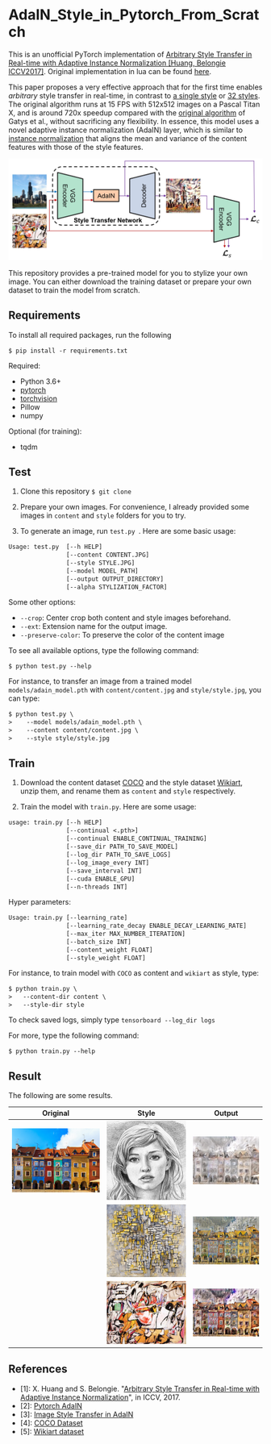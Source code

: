 # AdaIN_Style_in_Pytorch_From_Scratch
This is an unofficial PyTorch implementation of [Arbitrary Style Transfer in Real-time with 
Adaptive Instance Normalization [Huang, Belongie ICCV2017]](https://arxiv.org/abs/1703.06868).
Original implementation in lua can be found [here](https://github.com/xunhuang1995/AdaIN-style).

This paper proposes a very  effective approach that for the first time enables *arbitrary* style transfer in real-time, 
 in contrast to [a single style](https://arxiv.org/abs/1603.03417) or [32 styles](https://arxiv.org/abs/1610.07629). 
The original algorithm runs at 15 FPS with 512x512 images on a Pascal Titan X, and is around 720x 
speedup compared with the [original algorithm](https://arxiv.org/abs/1508.06576) of Gatys et al., 
without sacrificing any flexibility. 
In essence, this model uses a novel adaptive instance normalization (AdaIN) layer, which is similar to
 [instance normalization](https://arxiv.org/abs/1701.02096)  that aligns the
mean and variance of the content features with those of the style features. 

![Architecture](./architecture.jpg)

This repository provides a pre-trained model for you to stylize your own image.
You can either download the training dataset or prepare your own dataset to train the model from scratch.

## Requirements
To install all required packages, run the following 
```
$ pip install -r requirements.txt
```

Required:
* Python 3.6+
* [pytorch](https://pytorch.org)
* [torchvision](https://pytorch.org)
* Pillow
* numpy

Optional (for training):
* tqdm

## Test

1. Clone this repository  ```$ git clone  ```

2. Prepare your own images. For convenience, I already provided some images in `content` and `style` folders
for you to try.

3. To generate an image, run ```test.py ```. Here are some basic usage:

```
Usage: test.py  [--h HELP]
                [--content CONTENT.JPG] 
                [--style STYLE.JPG]
                [--model MODEL_PATH]
                [--output OUTPUT_DIRECTORY] 
                [--alpha STYLIZATION_FACTOR] 
```
Some other options:
* `--crop`: Center crop both content and style images beforehand.
* `--ext`: Extension name for the output image.
* `--preserve-color`: To preserve the color of the content image

To see all available options, type the following command:
```
$ python test.py --help 
```
For instance, to transfer an image from a trained model ```models/adain_model.pth``` with ```content/content.jpg``` and ```style/style.jpg```,
you can type:
```
$ python test.py \
>    --model models/adain_model.pth \
>    --content content/content.jpg \
>    --style style/style.jpg
```
   
## Train

1. Download the content dataset [COCO](http://cocodataset.org/#download) and the style dataset [Wikiart](https://www.kaggle.com/c/painter-by-numbers),
unzip them, and rename them as `content` and `style` respectively.

2. Train the model with `train.py`. Here are some usage:

```
usage: train.py [--h HELP] 
                [--continual <.pth>] 
                [--continual ENABLE_CONTINUAL_TRAINING] 
                [--save_dir PATH_TO_SAVE_MODEL] 
                [--log_dir PATH_TO_SAVE_LOGS] 
                [--log_image_every INT] 
                [--save_interval INT] 
                [--cuda ENABLE_GPU] 
                [--n-threads INT] 
```
Hyper parameters:
```
Usage: train.py [--learning_rate] 
                [--learning_rate_decay ENABLE_DECAY_LEARNING_RATE]
                [--max_iter MAX_NUMBER_ITERATION] 
                [--batch_size INT] 
                [--content_weight FLOAT] 
                [--style_weight FLOAT]
```

For instance, to train model with ```COCO``` as content and ```wikiart``` as style, type:
```
$ python train.py \
>   --content-dir content \
>   --style-dir style
```
To check saved logs, simply type ```tensorboard --log_dir logs ```

For more, type the following command:
```
$ python train.py --help 
```

## Result
The following are some results.

| Original | Style | Output |
| ------------- | ------------- | -------------  |
|![image](./content/houses.jpg)  | ![image](./style/sketch.png) | ![image](./outputs/houses_stylized_sketch.jpg) |
| | ![image](./style/mondrian.jpg) | ![image](./outputs/houses_stylized_mondrian.jpg)|
| | ![image](./style/asheville.jpg) | ![image](./outputs/houses_stylized_asheville.jpg)|


## References
* [1]: X. Huang and S. Belongie. "[Arbitrary Style Transfer in Real-time with Adaptive Instance Normalization](https://arxiv.org/abs/1703.06868)", in ICCV, 2017.
* [2]: [Pytorch AdaIN](https://github.com/naoto0804/pytorch-AdaIN)
* [3]: [Image Style Transfer in AdaIN](https://github.com/SerialLain3170/ImageStyleTransfer/tree/master/AdaIN)
* [4]: [COCO Dataset](http://cocodataset.org/#download)
* [5]: [Wikiart dataset](https://github.com/cs-chan/ArtGAN/tree/master/WikiArt%20Dataset)
